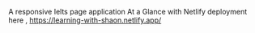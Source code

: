 A responsive Ielts page application
At a Glance with Netlify deployment here , https://learning-with-shaon.netlify.app/
